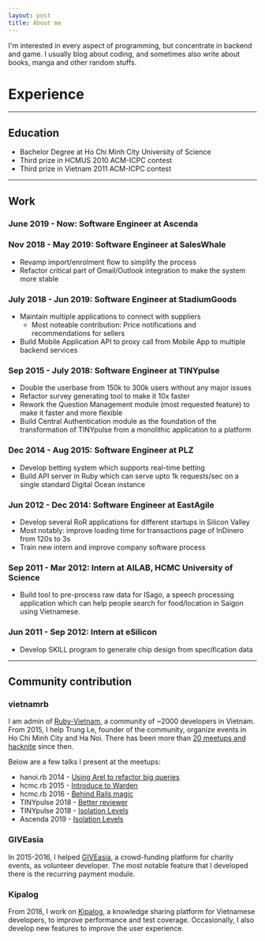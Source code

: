 ```yaml
---
layout: post
title: About me
---
```


I'm interested in every aspect of programming, but concentrate in backend and game.
I usually blog about coding, and sometimes also write about books, manga and other
random stuffs.

# Experience

------------------

## Education

- Bachelor Degree at Ho Chi Minh City University of Science
- Third prize in HCMUS 2010 ACM-ICPC contest
- Third prize in Vietnam 2011 ACM-ICPC contest

------------------

## Work

### June 2019 - Now: Software Engineer at Ascenda

### Nov 2018 - May 2019: Software Engineer at SalesWhale

- Revamp import/enrolment flow to simplify the process
- Refactor critical part of Gmail/Outlook integration to make the system more stable

### July 2018 - Jun 2019: Software Engineer at StadiumGoods

- Maintain multiple applications to connect with suppliers
  + Most noteable contribution: Price notifications and recommendations for
  sellers
- Build Mobile Application API to proxy call from Mobile App to multiple backend
services

### Sep 2015 - July 2018: Software Engineer at TINYpulse

- Double the userbase from 150k to 300k users without any major issues
- Refactor survey generating tool to make it 10x faster
- Rework the Question Management module (most requested feature) to make it
faster and more flexible
- Build Central Authentication module as the foundation of the transformation of
TINYpulse from a monolithic application to a platform

### Dec 2014 - Aug 2015: Software Engineer at PLZ

- Develop betting system which supports real-time betting
- Build API server in Ruby which can serve upto 1k requests/sec on a single
standard Digital Ocean instance

### Jun 2012 - Dec 2014: Software Engineer at EastAgile

- Develop several RoR applications for different startups in Silicon Valley
- Most notably: improve loading time for transactions page of InDinero from 120s
to 3s
- Train new intern and improve company software process

### Sep 2011 - Mar 2012: Intern at AILAB, HCMC University of Science

- Build tool to pre-process raw data for ISago, a speech processing application which can help
people search for food/location in Saigon using Vietnamese.

### Jun 2011 - Sep 2012: Intern at eSilicon

- Develop SKILL program to generate chip design from specification data

------------------

## Community contribution

### vietnamrb

I am admin of [Ruby-Vietnam](http://ruby.org.vn/), a community of ~2000 developers in Vietnam. From 2015,
I help Trung Le, founder of the community, organize events in Ho Chi Minh City and Ha Noi. There has been more than
[20 meetups and hacknite](https://www.facebook.com/pg/vietnam.ruby/events/?ref=page_internal) since then.

Below are a few talks I present at the meetups:

- hanoi.rb 2014 - [Using Arel to refactor big queries](https://www.slideshare.net/HieuNguyenTrung/using-arel-to-refactor-big-queries)
- hcmc.rb 2015 - [Introduce to Warden](https://www.slideshare.net/HieuNguyenTrung/introduce-warden)
- hcmc.rb 2016 - [Behind Rails magic](https://www.slideshare.net/HieuNguyenTrung/metaprograming-rails-secret)
- TINYpulse 2018 - [Better reviewer](https://www.slideshare.net/HieuNguyenTrung/better-reviewer)
- TINYpulse 2018 - [Isolation
Levels](https://www.slideshare.net/HieuNguyenTrung/understanding-isolation-levels/HieuNguyenTrung/understanding-isolation-levels)
- Ascenda 2019 - [Isolation
Levels](https://www.slideshare.net/HieuNguyenTrung/database-isolation-levels)

### GIVEasia

In 2015-2016, I helped [GIVEasia](give.asia), a crowd-funding platform for charity events, as volunteer developer.
The most notable feature that I developed there is the recurring payment module.

### Kipalog

From 2018, I work on [Kipalog](kipalog.com), a knowledge sharing platform for Vietnamese developers, to improve performance and test coverage.
Occasionally, I also develop new features to improve the user experience.

